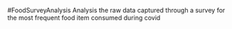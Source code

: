 #FoodSurveyAnalysis
Analysis the raw data captured through a survey for the most frequent food item consumed during covid

